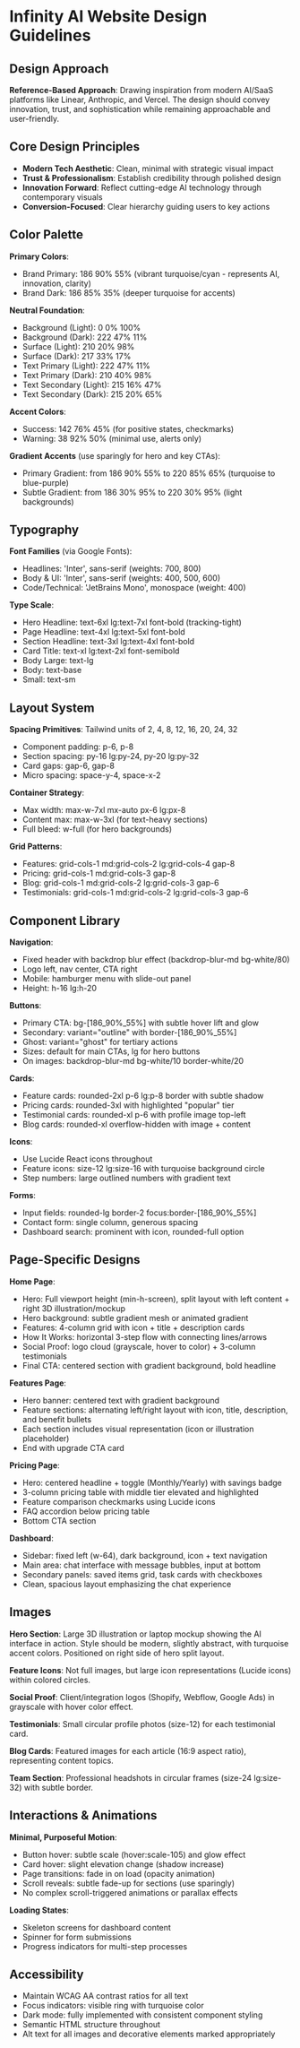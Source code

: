 # Infinity AI Website Design Guidelines

## Design Approach
**Reference-Based Approach**: Drawing inspiration from modern AI/SaaS platforms like Linear, Anthropic, and Vercel. The design should convey innovation, trust, and sophistication while remaining approachable and user-friendly.

## Core Design Principles
- **Modern Tech Aesthetic**: Clean, minimal with strategic visual impact
- **Trust & Professionalism**: Establish credibility through polished design
- **Innovation Forward**: Reflect cutting-edge AI technology through contemporary visuals
- **Conversion-Focused**: Clear hierarchy guiding users to key actions

## Color Palette

**Primary Colors**:
- Brand Primary: 186 90% 55% (vibrant turquoise/cyan - represents AI, innovation, clarity)
- Brand Dark: 186 85% 35% (deeper turquoise for accents)

**Neutral Foundation**:
- Background (Light): 0 0% 100%
- Background (Dark): 222 47% 11%
- Surface (Light): 210 20% 98%
- Surface (Dark): 217 33% 17%
- Text Primary (Light): 222 47% 11%
- Text Primary (Dark): 210 40% 98%
- Text Secondary (Light): 215 16% 47%
- Text Secondary (Dark): 215 20% 65%

**Accent Colors**:
- Success: 142 76% 45% (for positive states, checkmarks)
- Warning: 38 92% 50% (minimal use, alerts only)

**Gradient Accents** (use sparingly for hero and key CTAs):
- Primary Gradient: from 186 90% 55% to 220 85% 65% (turquoise to blue-purple)
- Subtle Gradient: from 186 30% 95% to 220 30% 95% (light backgrounds)

## Typography

**Font Families** (via Google Fonts):
- Headlines: 'Inter', sans-serif (weights: 700, 800)
- Body & UI: 'Inter', sans-serif (weights: 400, 500, 600)
- Code/Technical: 'JetBrains Mono', monospace (weight: 400)

**Type Scale**:
- Hero Headline: text-6xl lg:text-7xl font-bold (tracking-tight)
- Page Headline: text-4xl lg:text-5xl font-bold
- Section Headline: text-3xl lg:text-4xl font-bold
- Card Title: text-xl lg:text-2xl font-semibold
- Body Large: text-lg
- Body: text-base
- Small: text-sm

## Layout System

**Spacing Primitives**: Tailwind units of 2, 4, 8, 12, 16, 20, 24, 32
- Component padding: p-6, p-8
- Section spacing: py-16 lg:py-24, py-20 lg:py-32
- Card gaps: gap-6, gap-8
- Micro spacing: space-y-4, space-x-2

**Container Strategy**:
- Max width: max-w-7xl mx-auto px-6 lg:px-8
- Content max: max-w-3xl (for text-heavy sections)
- Full bleed: w-full (for hero backgrounds)

**Grid Patterns**:
- Features: grid-cols-1 md:grid-cols-2 lg:grid-cols-4 gap-8
- Pricing: grid-cols-1 md:grid-cols-3 gap-8
- Blog: grid-cols-1 md:grid-cols-2 lg:grid-cols-3 gap-6
- Testimonials: grid-cols-1 md:grid-cols-2 lg:grid-cols-3 gap-6

## Component Library

**Navigation**:
- Fixed header with backdrop blur effect (backdrop-blur-md bg-white/80)
- Logo left, nav center, CTA right
- Mobile: hamburger menu with slide-out panel
- Height: h-16 lg:h-20

**Buttons**:
- Primary CTA: bg-[186_90%_55%] with subtle hover lift and glow
- Secondary: variant="outline" with border-[186_90%_55%]
- Ghost: variant="ghost" for tertiary actions
- Sizes: default for main CTAs, lg for hero buttons
- On images: backdrop-blur-md bg-white/10 border-white/20

**Cards**:
- Feature cards: rounded-2xl p-6 lg:p-8 border with subtle shadow
- Pricing cards: rounded-3xl with highlighted "popular" tier
- Testimonial cards: rounded-xl p-6 with profile image top-left
- Blog cards: rounded-xl overflow-hidden with image + content

**Icons**:
- Use Lucide React icons throughout
- Feature icons: size-12 lg:size-16 with turquoise background circle
- Step numbers: large outlined numbers with gradient text

**Forms**:
- Input fields: rounded-lg border-2 focus:border-[186_90%_55%]
- Contact form: single column, generous spacing
- Dashboard search: prominent with icon, rounded-full option

## Page-Specific Designs

**Home Page**:
- Hero: Full viewport height (min-h-screen), split layout with left content + right 3D illustration/mockup
- Hero background: subtle gradient mesh or animated gradient
- Features: 4-column grid with icon + title + description cards
- How It Works: horizontal 3-step flow with connecting lines/arrows
- Social Proof: logo cloud (grayscale, hover to color) + 3-column testimonials
- Final CTA: centered section with gradient background, bold headline

**Features Page**:
- Hero banner: centered text with gradient background
- Feature sections: alternating left/right layout with icon, title, description, and benefit bullets
- Each section includes visual representation (icon or illustration placeholder)
- End with upgrade CTA card

**Pricing Page**:
- Hero: centered headline + toggle (Monthly/Yearly) with savings badge
- 3-column pricing table with middle tier elevated and highlighted
- Feature comparison checkmarks using Lucide icons
- FAQ accordion below pricing table
- Bottom CTA section

**Dashboard**:
- Sidebar: fixed left (w-64), dark background, icon + text navigation
- Main area: chat interface with message bubbles, input at bottom
- Secondary panels: saved items grid, task cards with checkboxes
- Clean, spacious layout emphasizing the chat experience

## Images

**Hero Section**: Large 3D illustration or laptop mockup showing the AI interface in action. Style should be modern, slightly abstract, with turquoise accent colors. Positioned on right side of hero split layout.

**Feature Icons**: Not full images, but large icon representations (Lucide icons) within colored circles.

**Social Proof**: Client/integration logos (Shopify, Webflow, Google Ads) in grayscale with hover color effect.

**Testimonials**: Small circular profile photos (size-12) for each testimonial card.

**Blog Cards**: Featured images for each article (16:9 aspect ratio), representing content topics.

**Team Section**: Professional headshots in circular frames (size-24 lg:size-32) with subtle border.

## Interactions & Animations

**Minimal, Purposeful Motion**:
- Button hover: subtle scale (hover:scale-105) and glow effect
- Card hover: slight elevation change (shadow increase)
- Page transitions: fade in on load (opacity animation)
- Scroll reveals: subtle fade-up for sections (use sparingly)
- No complex scroll-triggered animations or parallax effects

**Loading States**:
- Skeleton screens for dashboard content
- Spinner for form submissions
- Progress indicators for multi-step processes

## Accessibility

- Maintain WCAG AA contrast ratios for all text
- Focus indicators: visible ring with turquoise color
- Dark mode: fully implemented with consistent component styling
- Semantic HTML structure throughout
- Alt text for all images and decorative elements marked appropriately